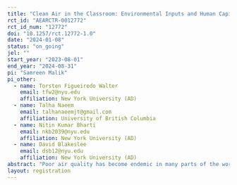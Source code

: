 ```yaml
---
title: "Clean Air in the Classroom: Environmental Inputs and Human Capital Formation"
rct_id: "AEARCTR-0012772"
rct_id_num: "12772"
doi: "10.1257/rct.12772-1.0"
date: "2024-01-08"
status: "on_going"
jel: ""
start_year: "2023-08-01"
end_year: "2024-08-31"
pi: "Samreen Malik"
pi_other:
  - name: Torsten Figueiredo Walter
    email: tfw2@nyu.edu
    affiliation: New York University (AD)
  - name: Talha Naeem
    email: talhanaeemjt@gmail.com
    affiliation: University of British Columbia
  - name: Nitin Kumar Bharti
    email: nkb2039@nyu.edu
    affiliation: New York University (AD)
  - name: David Blakeslee
    email: dsb12@nyu.edu
    affiliation: New York University (AD)
abstract: "Poor air quality has become endemic in many parts of the world due to its negative impact on health and cognitive abilities, with several developing countries shutting down their education and economic activities for weeks when air quality is bad. Early exposure to bad air quality is linked with serious health impacts that could limit one's potential (Prunicki et al., 2021), making young children particularly vulnerable. While improving outdoor air quality is costly and requires collective action from numerous stakeholders, improving indoor air pollution (IAP) may not only aid in mitigating some of the negative impacts of exposure to bad air quality but also serve as a relatively cheap and feasible policy alternative to shutting down education and economic activities. Our understanding of the efficacy of improving IAP is limited. To that end, we are currently running a randomized field experiment in a private school network in and around Lahore -- one of the most polluted cities in Pakistan -- through which we provide randomly selected schools in the network with air purifiers and monitors to investigate whether improved IAP impacts young children's health, cognitive, and non-cognitive outcomes and how those effects change with cumulative exposure. "
layout: registration
---
```


